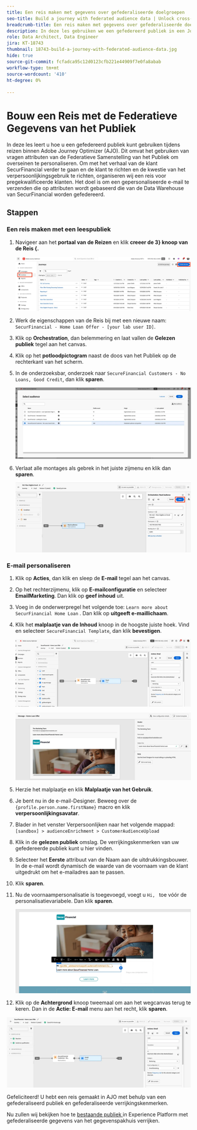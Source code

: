 ```yaml
---
title: Een reis maken met gegevens over gefederaliseerde doelgroepen
seo-title: Build a journey with federated audience data | Unlock cross-channel insights with Federated Audience Composition
breadcrumb-title: Een reis maken met gegevens over gefederaliseerde doelgroepen
description: In deze les gebruiken we een gefedereerd publiek in een Journey Optimizer-reis.
role: Data Architect, Data Engineer
jira: KT-18743
thumbnail: 18743-build-a-journey-with-federated-audience-data.jpg
hide: true
source-git-commit: fcfadca95c12d0123cfb221e44909f7e0fa8abab
workflow-type: tm+mt
source-wordcount: '410'
ht-degree: 0%

---
```



# Bouw een Reis met de Federatieve Gegevens van het Publiek

In deze les leert u hoe u een gefedereerd publiek kunt gebruiken tijdens reizen binnen Adobe Journey Optimizer (AJO). Dit omvat het gebruiken van vragen attributen van de Federatieve Samenstelling van het Publiek om overseinen te personaliseren. Om met het verhaal van de klant SecurFinancial verder te gaan en de klant te richten en de kwestie van het verpersoonlijkingsgebruik te richten, organiseren wij een reis voor pregekwalificeerde klanten. Het doel is om een gepersonaliseerde e-mail te verzenden die op attributen wordt gebaseerd die van de Data Warehouse van SecurFinancial worden gefedereerd.

## Stappen

### Een reis maken met een leespubliek

1. Navigeer aan het **portaal van de Reizen** en klik **creeer de 3&rbrace; knoop van de Reis &lbrace;.**

   ![ creeer-a-reis ](assets/create-journey.png)

2. Werk de eigenschappen van de Reis bij met een nieuwe naam: `SecurFinancial - Home Loan Offer - [your lab user ID]`.

3. Klik op **Orchestration**, dan belemmering en laat vallen de **Gelezen publiek** tegel aan het canvas.

4. Klik op het **potloodpictogram** naast de doos van het Publiek op de rechterkant van het scherm.

5. In de onderzoeksbar, onderzoek naar `SecureFinancial Customers - No Loans, Good Credit`, dan klik **sparen**.

   ![ creeer-a-reis ](assets/select-audience.png)

6. Verlaat alle montages als gebrek in het juiste zijmenu en klik dan **sparen**.

   ![ sparen-publiek-montages ](assets/save-audience-settings.png)

### E-mail personaliseren

1. Klik op **Acties**, dan klik en sleep de **E-mail** tegel aan het canvas.

2. Op het rechterzijmenu, klik op **E-mailconfiguratie** en selecteer **EmailMarketing**. Dan klik op **geef inhoud** uit.

3. Voeg in de onderwerpregel het volgende toe: `Learn more about SecurFinancial Home Loan` . Dan klik op **uitgeeft e-maillichaam**.

4. Klik het **malplaatje van de Inhoud** knoop in de hoogste juiste hoek. Vind en selecteer `SecureFinancial Template`, dan klik **bevestigen**.

   ![ reis-e-mail-config ](assets/journey-email-config.png)

   ![ reis-e-mail-bevestig ](assets/journey-email-confirm.png)

5. Herzie het malplaatje en klik **Malplaatje van het Gebruik**.

6. Je bent nu in de e-mail-Designer. Beweeg over de `{profile.person.name.firstName}` macro en klik **verpersoonlijkingsavatar**.

7. Blader in het venster Verpersoonlijken naar het volgende mappad: `[sandbox] > audienceEnrichment > CustomerAudienceUpload`

8. Klik in de **gelezen publiek** omslag. De verrijkingskenmerken van uw gefedereerde publiek kunt u hier vinden.

9. Selecteer het **Eerste** attribuut van de Naam aan de uitdrukkingsbouwer. In de e-mail wordt dynamisch de waarde van de voornaam van de klant uitgedrukt om het e-mailadres aan te passen.

10. Klik **sparen**.

11. Nu de voornaampersonalisatie is toegevoegd, voegt u `Hi, ` toe vóór de personalisatievariabele. Dan klik **sparen**.

    ![ reis-e-mail-sparen ](assets/journey-email-save.png)

12. Klik op de **Achtergrond** knoop tweemaal om aan het wegcanvas terug te keren. Dan in de **Actie: E-mail** menu aan het recht, klik **sparen**.

   ![ sparen-definitief-reis ](assets/save-final-journey.png)

Gefeliciteerd! U hebt een reis gemaakt in AJO met behulp van een gefederaliseerd publiek en gefederaliseerde verrijkingskenmerken.

Nu zullen wij bekijken hoe te [ bestaande publiek ](audience-enrichment-demo.md) in Experience Platform met gefederaliseerde gegevens van het gegevenspakhuis verrijken.
